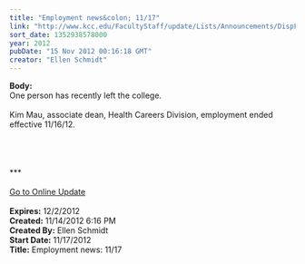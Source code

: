 ```yaml
---
title: "Employment news&colon; 11/17"
link: "http://www.kcc.edu/FacultyStaff/update/Lists/Announcements/DispForm.aspx?ID=906"
sort_date: 1352938578000
year: 2012
pubDate: "15 Nov 2012 00:16:18 GMT"
creator: "Ellen Schmidt"
---
```


<div><b>Body:</b> <div class="ExternalClass3DAD317AE28E4C3C96EFC913482CA569"><div>
<div>One person has recently left the college.</div>
<div><br />Kim Mau, associate dean, Health Careers Division, employment ended effective 11/16/12.</div>
<div> </div>
<div> </div>
<div> </div>
<div> </div>
<div>***</div>
<div> </div>
<div><a href="/FacultyStaff/update/Pages/dailyupdate.aspx">Go to Online Update</a></div>
<div> </div></div></div></div>
<div><b>Expires:</b> 12/2/2012</div>
<div><b>Created:</b> 11/14/2012 6:16 PM</div>
<div><b>Created By:</b> Ellen Schmidt</div>
<div><b>Start Date:</b> 11/17/2012</div>
<div><b>Title:</b> Employment news: 11/17</div>
